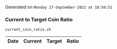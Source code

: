 Generated on `Monday 27-September-2021 at 18:56:51`

### Current to Target Coin Ratio
`current_coin_ratio.sh`

Date|Current|Target|Ratio
---|---|---|---
